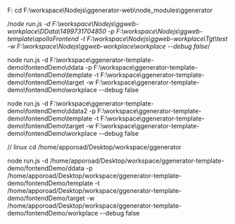 F:
cd F:\workspace\Nodejs\ggenerator-web\node_modules\ggenerator

/*node run.js -d F:\workspace\Nodejs\ggweb-workplace\DData\1499731704850 -p F:\workspace\Nodejs\ggweb-template\apolloFrontend -t F:\workspace\Nodejs\ggweb-workplace\Tgt\test -w F:\workspace\Nodejs\ggweb-workplace\workplace --debug false*/


node run.js -d F:\workspace\ggenerator-template-demo\fontendDemo\ddata -p F:\workspace\ggenerator-template-demo\fontendDemo\template -t F:\workspace\ggenerator-template-demo\fontendDemo\target -w F:\workspace\ggenerator-template-demo\fontendDemo\workplace --debug false

node run.js -d F:\workspace\ggenerator-template-demo\fontendDemo\ddata2 -p F:\workspace\ggenerator-template-demo\fontendDemo\template -t F:\workspace\ggenerator-template-demo\fontendDemo\target -w F:\workspace\ggenerator-template-demo\fontendDemo\workplace --debug false


// linux
cd /home/apporoad/Desktop/workspace/ggenerator

node run.js -d /home/apporoad/Desktop/workspace/ggenerator-template-demo/fontendDemo/ddata -p /home/apporoad/Desktop/workspace/ggenerator-template-demo/fontendDemo/template -t /home/apporoad/Desktop/workspace/ggenerator-template-demo/fontendDemo/target -w /home/apporoad/Desktop/workspace/ggenerator-template-demo/fontendDemo/workplace --debug false